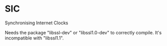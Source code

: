 # SIC
Synchronising Internet Clocks

Needs the package "libssl-dev" or "libssl1.0-dev" to correctly compile. It's incompatible with "libssl1.1".
